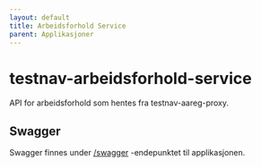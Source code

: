 ```yaml
---
layout: default
title: Arbeidsforhold Service
parent: Applikasjoner
---
```



# testnav-arbeidsforhold-service
API for arbeidsforhold som hentes fra testnav-aareg-proxy.

## Swagger
Swagger finnes under [/swagger](https://testnav-arbeidsforhold-service.dev.intern.nav.no/swagger) -endepunktet til applikasjonen.
